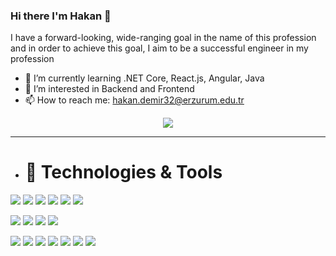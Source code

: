 ### Hi there I'm Hakan 👋



I have a forward-looking, wide-ranging goal in the name of this profession and in order to achieve this goal, I aim to be a successful engineer in my profession

- 🌱 I’m currently learning .NET Core, React.js, Angular, Java
- 👀 I’m interested in Backend and Frontend 
- 📫 How to reach me: hakan.demir32@erzurum.edu.tr
 <!--Statistics-->
<div align="center">
  <div align="center">

  </div>

<a href="https://git.io/streak-stats">
  <img align="center" src="https://github-readme-streak-stats.herokuapp.com?user=hkndemir&theme=gradient&date_format=j%20M%5B%20Y%5D" />
</a>

</div>

<hr />


-  # 🔨 Technologies & Tools
 
<img src="https://img.shields.io/badge/C%23-239120?style=for-the-badge&logo=c-sharp&logoColor=white"></img>
<img src="https://img.shields.io/badge/Java-ED8B00?style=for-the-badge&logo=java&logoColor=white"></img>
<img src="https://img.shields.io/badge/JavaScript-239120?style=for-the-badge&logo=javascript&logoColor=white"></img>
<img src="https://img.shields.io/badge/HTML5-E34F26?style=for-the-badge&logo=html5&logoColor=white"></img>
<img src="https://img.shields.io/badge/CSS3-1572B6?style=for-the-badge&logo=css3&logoColor=white"></img>
<img src="https://img.shields.io/badge/TypeScript-007ACC?style=for-the-badge&logo=typescript&logoColor=white"></img>

<img src="https://img.shields.io/badge/.NET-5C2D91?style=for-the-badge&logo=.net&logoColor=white"></img>
<img src="https://img.shields.io/badge/Spring-6DB33F?style=for-the-badge&logo=spring&logoColor=white"></img>
<img src="https://img.shields.io/badge/Angular-DD0031?style=for-the-badge&logo=angular&logoColor=white"></img>
<img src="https://img.shields.io/badge/Bootstrap-563D7C?style=for-the-badge&logo=bootstrap&logoColor=white"></img>




<img src="https://img.shields.io/badge/Postman-ED8B00?style=for-the-badge&logo=postman&logoColor=white"></img>
<img src="https://img.shields.io/badge/Microsoft_SQL_Server-CC2927?style=for-the-badge&logo=microsoft-sql-server&logoColor=white"></img>
<img src="https://img.shields.io/badge/pgAdmin-4-ED8B00?style=for-the-badge&logo=pgadmin4&logoColor=white"></img>
<img src="https://img.shields.io/badge/Eclipse IDE-5C2D91?style=for-the-badge&logo=eclipseidet&logoColor=white"></img>
<img src="https://img.shields.io/badge/Visual Studio-239120?style=for-the-badge&logo=visualstudio&logoColor=white"></img>
<img src="https://img.shields.io/badge/Visual Studio Code-007ACC?style=for-the-badge&logo=visualstudiocode&logoColor=white"></img>
<img src="https://img.shields.io/badge/Apache Netbeans IDE-6DB33F?style=for-the-badge&logo=apachenetbeanside&logoColor=white"></img>





